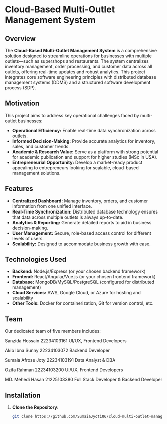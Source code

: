# Cloud-Based Multi-Outlet Management System

## Overview

The **Cloud-Based Multi-Outlet Management System** is a comprehensive solution designed to streamline operations for businesses with multiple outlets—such as supershops and restaurants. The system centralizes inventory management, order processing, and customer data across all outlets, offering real-time updates and robust analytics. This project integrates core software engineering principles with distributed database management systems (DDMS) and a structured software development process (SDP).

## Motivation

This project aims to address key operational challenges faced by multi-outlet businesses:
- **Operational Efficiency:** Enable real-time data synchronization across outlets.
- **Informed Decision-Making:** Provide accurate analytics for inventory, sales, and customer trends.
- **Academic & Research Value:** Serve as a platform with strong potential for academic publication and support for higher studies (MSc in USA).
- **Entrepreneurial Opportunity:** Develop a market-ready product appealing to entrepreneurs looking for scalable, cloud-based management solutions.

## Features

- **Centralized Dashboard:** Manage inventory, orders, and customer information from one unified interface.
- **Real-Time Synchronization:** Distributed database technology ensures that data across multiple outlets is always up-to-date.
- **Analytics & Reporting:** Generate detailed reports to aid in business decision-making.
- **User Management:** Secure, role-based access control for different levels of users.
- **Scalability:** Designed to accommodate business growth with ease.

## Technologies Used

- **Backend:** Node.js/Express (or your chosen backend framework)
- **Frontend:** React/Angular/Vue.js (or your chosen frontend framework)
- **Database:** MongoDB/MySQL/PostgreSQL (configured for distributed management)
- **Cloud Services:** AWS, Google Cloud, or Azure for hosting and scalability
- **Other Tools:** Docker for containerization, Git for version control, etc.

## Team

Our dedicated team of five members includes:

Sanzida Hossain 22234103161 UI/UX, Frontend Developers

Akib Ibna Sunny 22234103072 Backend Developer

Sumaia Afrose Joty 22234103191 Data Analyst & DBA

Ozifa Rahman 22234103200 UI/UX, Frontend Developers

MD. Mehedi Hasan 21225103380 Full Stack Developer & Backend Developer


## Installation

1. **Clone the Repository:**
   ```bash
   git clone https://github.com/SumaiaJyoti06/cloud-multi-outlet-management.git



